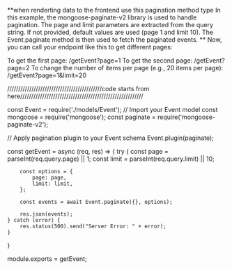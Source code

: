 **when renderting data to the frontend use this pagination method type
In this example, the mongoose-paginate-v2 library is used to handle pagination. The page and limit parameters are extracted from the query string. If not provided, default values are used (page 1 and limit 10). The Event.paginate method is then used to fetch the paginated events.
**
Now, you can call your endpoint like this to get different pages:

To get the first page: /getEvent?page=1
To get the second page: /getEvent?page=2
To change the number of items per page (e.g., 20 items per page): /getEvent?page=1&limit=20

///////////////////////////////////////////code starts from here////////////////////////////////////////////////////////


const Event = require('./models/Event'); // Import your Event model
const mongoose = require('mongoose');
const paginate = require('mongoose-paginate-v2');

// Apply pagination plugin to your Event schema
Event.plugin(paginate);

const getEvent = async (req, res) => {
    try {
        const page = parseInt(req.query.page) || 1;
        const limit = parseInt(req.query.limit) || 10;

        const options = {
            page: page,
            limit: limit,
        };

        const events = await Event.paginate({}, options);

        res.json(events);
    } catch (error) {
        res.status(500).send("Server Error: " + error);
    }
}

module.exports = getEvent;
